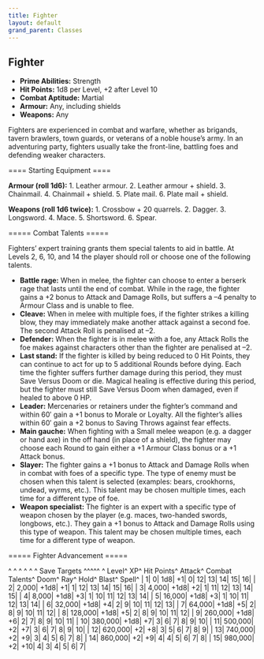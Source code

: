 ```yaml
---
title: Fighter
layout: default
grand_parent: Classes
---
```


## Fighter

  * **Prime Abilities:** Strength
  * **Hit Points:** 1d8 per Level, +2 after Level 10
  * **Combat Aptitude:** Martial
  * **Armour:** Any, including shields
  * **Weapons:** Any

Fighters are experienced in combat and warfare, whether as brigands, tavern brawlers, town guards, or veterans of a noble house’s army. In an adventuring party, fighters usually take the front-line, battling foes and defending weaker characters.

==== Starting Equipment ====

**Armour (roll 1d6):** 1. Leather armour. 2. Leather armour + shield. 3. Chainmail. 4. Chainmail + shield. 5. Plate mail. 6. Plate mail + shield.

**Weapons (roll 1d6 twice):** 1. Crossbow + 20 quarrels. 2. Dagger. 3. Longsword. 4. Mace. 5. Shortsword. 6. Spear.

===== Combat Talents =====

Fighters’ expert training grants them special talents to aid in battle. At Levels 2, 6, 10, and 14 the player should roll or choose one of the following talents.

  - **Battle rage:** When in melee, the fighter can choose to enter a berserk rage that lasts until the end of combat. While in the rage, the fighter gains a +2 bonus to Attack and Damage Rolls, but suffers a –4 penalty to Armour Class and is unable to flee. 
  - **Cleave:** When in melee with multiple foes, if the fighter strikes a killing blow, they may immediately make another attack against a second foe. The second Attack Roll is penalised at –2.
  - **Defender:** When the fighter is in melee with a foe, any Attack Rolls the foe makes against characters other than the fighter are penalised at –2.
  - **Last stand:** If the fighter is killed by being reduced to 0 Hit Points, they can continue to act for up to 5 additional Rounds before dying. Each time the fighter suffers further damage during this period, they must Save Versus Doom or die. Magical healing is effective during this period, but the fighter must still Save Versus Doom when damaged, even if healed to above 0 HP.
  - **Leader:** Mercenaries or retainers under the fighter’s command and within 60′ gain a +1 bonus to Morale or Loyalty. All the fighter’s allies within 60′ gain a +2 bonus to Saving Throws against fear effects.
  - **Main gauche:** When fighting with a Small melee weapon (e.g. a dagger or hand axe) in the off hand (in place of a shield), the fighter may choose each Round to gain either a +1 Armour Class bonus or a +1 Attack bonus.
  - **Slayer:** The fighter gains a +1 bonus to Attack and Damage Rolls when in combat with foes of a specific type. The type of enemy must be chosen when this talent is selected (examples: bears, crookhorns, undead, wyrms, etc.). This talent may be chosen multiple times, each time for a different type of foe.
  - **Weapon specialist:** The fighter is an expert with a specific type of weapon chosen by the player (e.g. maces, two-handed swords, longbows, etc.). They gain a +1 bonus to Attack and Damage Rolls using this type of weapon. This talent may be chosen multiple times, each time for a different type of weapon.

===== Fighter Advancement =====

^ ^ ^ ^ ^ ^  Save Targets  ^^^^^
^ Level^ XP^ Hit Points^ Attack^ Combat Talents^ Doom^ Ray^ Hold^ Blast^ Spell^
| 1| 0| 1d8| +1| 0| 12| 13| 14| 15| 16|
| 2| 2,000| +1d8| +1| 1| 12| 13| 14| 15| 16|
| 3| 4,000| +1d8| +2| 1| 11| 12| 13| 14| 15|
| 4| 8,000| +1d8| +3| 1| 10| 11| 12| 13| 14|
| 5| 16,000| +1d8| +3| 1| 10| 11| 12| 13| 14|
| 6| 32,000| +1d8| +4| 2| 9| 10| 11| 12| 13|
| 7| 64,000| +1d8| +5| 2| 8| 9| 10| 11| 12|
| 8| 128,000| +1d8| +5| 2| 8| 9| 10| 11| 12|
| 9| 260,000| +1d8| +6| 2| 7| 8| 9| 10| 11|
| 10| 380,000| +1d8| +7| 3| 6| 7| 8| 9| 10|
| 11| 500,000| +2| +7| 3| 6| 7| 8| 9| 10|
| 12| 620,000| +2| +8| 3| 5| 6| 7| 8| 9|
| 13| 740,000| +2| +9| 3| 4| 5| 6| 7| 8|
| 14| 860,000| +2| +9| 4| 4| 5| 6| 7| 8|
| 15| 980,000| +2| +10| 4| 3| 4| 5| 6| 7|

